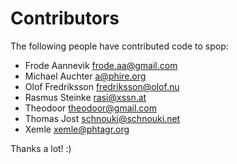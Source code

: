 # Contributors
The following people have contributed code to spop:

* Frode Aannevik <frode.aa@gmail.com>
* Michael Auchter <a@phire.org>
* Olof Fredriksson <fredriksson@olof.nu>
* Rasmus Steinke <rasi@xssn.at>
* Theodoor <theodoor@gmail.com>
* Thomas Jost <schnouki@schnouki.net>
* Xemle <xemle@phtagr.org>

Thanks a lot! :)

